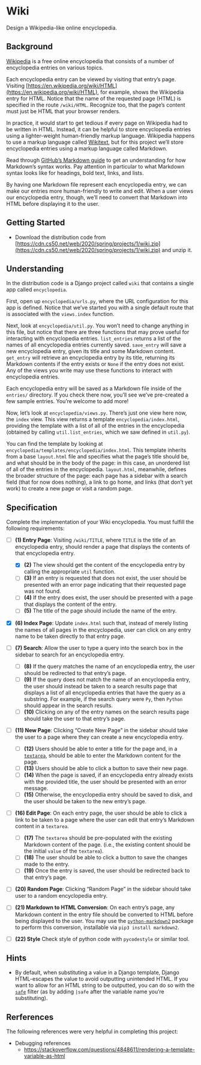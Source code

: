 # Wiki

Design a Wikipedia-like online encyclopedia.

## Background

[Wikipedia](https://www.wikipedia.org/) is a free online encyclopedia that consists of a number of encyclopedia entries on various topics.

Each encyclopedia entry can be viewed by visiting that entry’s page. Visiting [https://en.wikipedia.org/wiki/HTML](https://en.wikipedia.org/wiki/HTML), for example, shows the Wikipedia entry for HTML. Notice that the name of the requested page (HTML) is specified in the route `/wiki/HTML`. Recognize too, that the page’s content must just be HTML that your browser renders.

In practice, it would start to get tedious if every page on Wikipedia had to be written in HTML. Instead, it can be helpful to store encyclopedia entries using a lighter-weight human-friendly markup language. Wikipedia happens to use a markup language called [Wikitext](https://en.wikipedia.org/wiki/Help:Wikitext), but for this project we’ll store encyclopedia entries using a markup language called Markdown.

Read through [GitHub’s Markdown guide](https://help.github.com/en/github/writing-on-github/basic-writing-and-formatting-syntax) to get an understanding for how Markdown’s syntax works. Pay attention in particular to what Markdown syntax looks like for headings, bold text, links, and lists.

By having one Markdown file represent each encyclopedia entry, we can make our entries more human-friendly to write and edit. When a user views our encyclopedia entry, though, we’ll need to convert that Markdown into HTML before displaying it to the user.

## Getting Started

*   Download the distribution code from [https://cdn.cs50.net/web/2020/spring/projects/1/wiki.zip](https://cdn.cs50.net/web/2020/spring/projects/1/wiki.zip) and unzip it.

## Understanding

In the distribution code is a Django project called `wiki` that contains a single app called `encyclopedia`.

First, open up `encyclopedia/urls.py`, where the URL configuration for this app is defined. Notice that we’ve started you with a single default route that is associated with the `views.index` function.

Next, look at `encyclopedia/util.py`. You won’t need to change anything in this file, but notice that there are three functions that may prove useful for interacting with encyclopedia entries. `list_entries` returns a list of the names of all encyclopedia entries currently saved. `save_entry` will save a new encyclopedia entry, given its title and some Markdown content. `get_entry` will retrieve an encyclopedia entry by its title, returning its Markdown contents if the entry exists or `None` if the entry does not exist. Any of the views you write may use these functions to interact with encyclopedia entries.

Each encyclopedia entry will be saved as a Markdown file inside of the `entries/` directory. If you check there now, you’ll see we’ve pre-created a few sample entries. You’re welcome to add more!

Now, let’s look at `encyclopedia/views.py`. There’s just one view here now, the `index` view. This view returns a template `encyclopedia/index.html`, providing the template with a list of all of the entries in the encyclopedia (obtained by calling `util.list_entries`, which we saw defined in `util.py`).

You can find the template by looking at `encyclopedia/templates/encyclopedia/index.html`. This template inherits from a base `layout.html` file and specifies what the page’s title should be, and what should be in the body of the page: in this case, an unordered list of all of the entries in the encyclopedia. `layout.html`, meanwhile, defines the broader structure of the page: each page has a sidebar with a search field (that for now does nothing), a link to go home, and links (that don’t yet work) to create a new page or visit a random page.

## Specification

Complete the implementation of your Wiki encyclopedia. You must fulfill the following requirements:

- [ ]   **(1) Entry Page**: Visiting `/wiki/TITLE`, where `TITLE` is the title of an encyclopedia entry, should render a page that displays the contents of that encyclopedia entry.
    - [x]   **(2)** The view should get the content of the encyclopedia entry by calling the appropriate `util` function.
    - [ ]   **(3)** If an entry is requested that does not exist, the user should be presented with an error page indicating that their requested page was not found.
    - [ ]   **(4)** If the entry does exist, the user should be presented with a page that displays the content of the entry. 
    - [ ]   **(5)** The title of the page should include the name of the entry.
- [x]   **(6) Index Page**: Update `index.html` such that, instead of merely listing the names of all pages in the encyclopedia, user can click on any entry name to be taken directly to that entry page.
- [ ]   **(7) Search**: Allow the user to type a query into the search box in the sidebar to search for an encyclopedia entry.
    - [ ]   **(8)** If the query matches the name of an encyclopedia entry, the user should be redirected to that entry’s page.
    - [ ]   **(9)** If the query does not match the name of an encyclopedia entry, the user should instead be taken to a search results page that displays a list of all encyclopedia entries that have the query as a substring. For example, if the search query were `Py`, then `Python` should appear in the search results.
    - [ ]   **(10)** Clicking on any of the entry names on the search results page should take the user to that entry’s page.
- [ ]   **(11) New Page**: Clicking “Create New Page” in the sidebar should take the user to a page where they can create a new encyclopedia entry.
    - [ ]   **(12)** Users should be able to enter a title for the page and, in a [`textarea`](https://www.w3schools.com/tags/tag_textarea.asp), should be able to enter the Markdown content for the page.
    - [ ]   **(13)** Users should be able to click a button to save their new page.
    - [ ]   **(14)** When the page is saved, if an encyclopedia entry already exists with the provided title, the user should be presented with an error message.
    - [ ]   **(15)** Otherwise, the encyclopedia entry should be saved to disk, and the user should be taken to the new entry’s page.
- [ ]   **(16) Edit Page**: On each entry page, the user should be able to click a link to be taken to a page where the user can edit that entry’s Markdown content in a `textarea`.
    - [ ]   **(17)** The `textarea` should be pre-populated with the existing Markdown content of the page. (i.e., the existing content should be the initial `value` of the `textarea`).
    - [ ]   **(18)** The user should be able to click a button to save the changes made to the entry.
    - [ ]   **(19)** Once the entry is saved, the user should be redirected back to that entry’s page.
- [ ]   **(20) Random Page**: Clicking “Random Page” in the sidebar should take user to a random encyclopedia entry.
- [ ]   **(21) Markdown to HTML Conversion**: On each entry’s page, any Markdown content in the entry file should be converted to HTML before being displayed to the user. You may use the [`python-markdown2`](https://github.com/trentm/python-markdown2) package to perform this conversion, installable via `pip3 install markdown2`.
- [ ] **(22) Style** Check style of python code with `pycodestyle` or similar tool.
  

## Hints

*   By default, when substituting a value in a Django template, Django HTML-escapes the value to avoid outputting unintended HTML. If you want to allow for an HTML string to be outputted, you can do so with the [`safe`](https://docs.djangoproject.com/en/3.0/ref/templates/builtins/#safe) filter (as by adding `|safe` after the variable name you’re substituting).

## Rerferences

The following references were very helpful in completing this project:

* Debugging references
  * https://stackoverflow.com/questions/4848611/rendering-a-template-variable-as-html